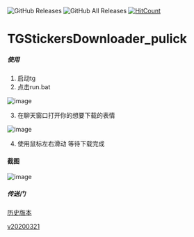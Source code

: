 ![GitHub Releases](https://img.shields.io/github/downloads/stonedreamforest/TGStickersDownloader_pulick/latest/total?style=flat-square&logo=github)
![GitHub All Releases](https://img.shields.io/github/downloads/stonedreamforest/TGStickersDownloader_pulick/total?label=downloads-total&logo=github&style=flat-square)
[![HitCount](http://hits.dwyl.io/stonedreamforest/TGStickersDownloader_pulick.svg)](http://hits.dwyl.io/stonedreamforest/TGStickersDownloader_pulick)

# TGStickersDownloader_pulick




##### 使用
1. 启动tg
2. 点击run.bat

![image](https://user-images.githubusercontent.com/16742566/77187730-e4786b80-6b0f-11ea-9ea2-b2901b1f0728.png)


3. 在聊天窗口打开你的想要下载的表情

![image](https://user-images.githubusercontent.com/16742566/77187109-ebeb4500-6b0e-11ea-9bde-0e9b9d5f0362.png)

4. 使用鼠标左右滑动 等待下载完成


#### 截图

![image](https://user-images.githubusercontent.com/16742566/77187446-759b1280-6b0f-11ea-9cc6-bb628c3a8a7f.png)


##### 传送门
[历史版本](https://github.com/stonedreamforest/TGStickersDownloader_pulick/releases)

[v20200321](https://github.com/stonedreamforest/TGStickersDownloader_pulick/releases/tag/v20200321)
